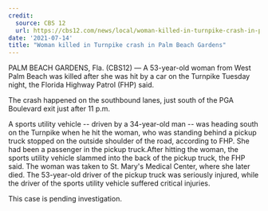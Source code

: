 ```yaml
---
credit:
  source: CBS 12 
  url: https://cbs12.com/news/local/woman-killed-in-turnpike-crash-in-palm-beach-gardens
date: '2021-07-14'
title: "Woman killed in Turnpike crash in Palm Beach Gardens"
---
```

PALM BEACH GARDENS, Fla. (CBS12) — A 53-year-old woman from West Palm Beach was killed after she was hit by a car on the Turnpike Tuesday night, the Florida Highway Patrol (FHP) said.

The crash happened on the southbound lanes, just south of the PGA Boulevard exit just after 11 p.m.

A sports utility vehicle -- driven by a 34-year-old man -- was heading south on the Turnpike when he hit the woman, who was standing behind a pickup truck stopped on the outside shoulder of the road, according to FHP. She had been a passenger in the pickup truck.After hitting the woman, the sports utility vehicle slammed into the back of the pickup truck, the FHP said. The woman was taken to St. Mary's Medical Center, where she later died. The 53-year-old driver of the pickup truck was seriously injured, while the driver of the sports utility vehicle suffered critical injuries.

This case is pending investigation.
